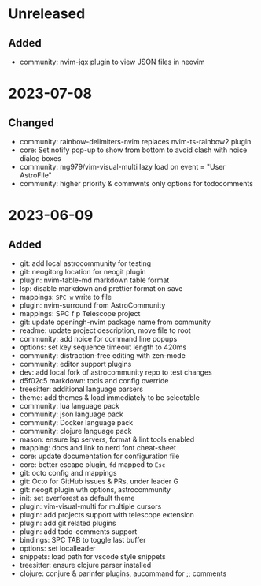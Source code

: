 # Unreleased
## Added
- community: nvim-jqx plugin to view JSON files in neovim

# 2023-07-08
## Changed
- community: rainbow-delimiters-nvim replaces nvim-ts-rainbow2 plugin
- core: Set notify pop-up to show from bottom to avoid clash with noice dialog boxes
- community: mg979/vim-visual-multi lazy load on event = "User AstroFile"
- community: higher priority & commwnts only options for todocomments


# 2023-06-09
## Added
* git: add local astrocommunity for testing
* git: neogitorg location for neogit plugin
* plugin: nvim-table-md markdown table format
* lsp: disable markdown and prettier format on save
* mappings: `SPC w` write to file
* plugin: nvim-surround from AstroCommunity
* mappings: SPC f p Telescope project
* git: update openingh-nvim package name from community
* readme: update project description, move file to root
* community: add noice for command line popups
* options: set key sequence timeout length to 420ms
* community: distraction-free editing with zen-mode
* community: editor support plugins
* dev: add local fork of astrocommunity repo to test changes
* d5f02c5 markdown: tools and config override
* treesitter: additional language parsers
* theme: add themes & load immediately to be selectable
* community: lua language pack
* community: json language pack
* community: Docker language pack
* community: clojure language pack
* mason: ensure lsp servers, format & lint tools enabled
* mapping: docs and link to nerd font cheat-sheet
* core: update documentation for configuration file
* core: better escape plugin, `fd` mapped to `Esc`
* git: octo config and mappings
* git: Octo for GitHub issues & PRs, under leader G
* git: neogit plugin wth options, astrocommunity
* init: set everforest as default theme
* plugin: vim-visual-multi for multiple cursors
* plugin: add projects support with telescope extension
* plugin: add git related plugins
* plugin: add todo-comments support
* bindings: SPC TAB to toggle last buffer
* options: set localleader
* snippets: load path for vscode style snippets
* treesitter: ensure clojure parser installed
* clojure: conjure & parinfer plugins, aucommand for ;; comments

